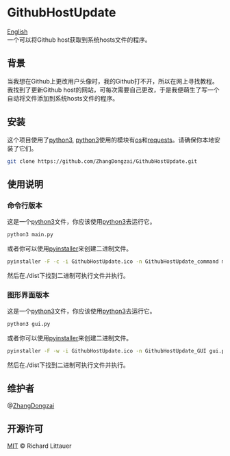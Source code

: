 # GithubHostUpdate

[English](README.md)  
一个可以将Github host获取到系统hosts文件的程序。

## 背景

当我想在Github上更改用户头像时，我的Github打不开，所以在网上寻找教程。我找到了更新Github host的网站，可每次需要自己更改，于是我便萌生了写一个自动将文件添加到系统hosts文件的程序。

## 安装

这个项目使用了[python3](https://python.org), [python3](https://python.org)使用的模块有[os](https://docs.python.org/3/library/os.html)和[requests](https://requests.readthedocs.io/)。请确保你本地安装了它们。
 
```sh
git clone https://github.com/ZhangDongzai/GithubHostUpdate.git
```

## 使用说明

### 命令行版本

这是一个[python3](https://python.org)文件，你应该使用[python3](https://python.org)去运行它。

```sh
python3 main.py
```

或者你可以使用[pyinstaller](http://www.pyinstaller.org/)来创建二进制文件。

```sh
pyinstaller -F -c -i GithubHostUpdate.ico -n GithubHostUpdate_command main.py
```

然后在./dist下找到二进制可执行文件并执行。

### 图形界面版本

这是一个[python3](https://python.org)文件，你应该使用[python3](https://python.org)去运行它。

```sh
python3 gui.py
```

或者你可以使用[pyinstaller](http://www.pyinstaller.org/)来创建二进制文件。

```sh
pyinstaller -F -w -i GithubHostUpdate.ico -n GithubHostUpdate_GUI gui.py
```

然后在./dist下找到二进制可执行文件并执行。

## 维护者

@[ZhangDongzai](https://github.com/ZhangDongzai)

## 开源许可

[MIT](LICENSE) © Richard Littauer